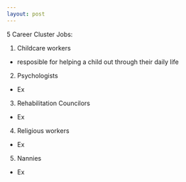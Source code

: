 ```yaml
---
layout: post
---
```



 5 Career Cluster Jobs:

1. Childcare workers 
  * resposible for helping a child out through their daily life
2. Psychologists
  * Ex
3. Rehabilitation Councilors 
  * Ex
4. Religious workers
  * Ex
5. Nannies
  * Ex



